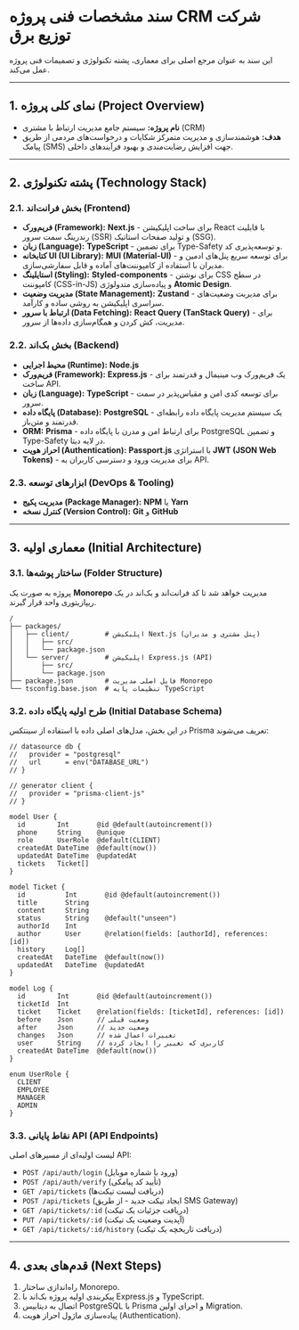 # سند مشخصات فنی پروژه CRM شرکت توزیع برق

این سند به عنوان مرجع اصلی برای معماری، پشته تکنولوژی و تصمیمات فنی پروژه عمل می‌کند.

---

## 1. نمای کلی پروژه (Project Overview)

-   **نام پروژه:** سیستم جامع مدیریت ارتباط با مشتری (CRM)
-   **هدف:** هوشمندسازی و مدیریت متمرکز شکایات و درخواست‌های مردمی از طریق پیامک (SMS) جهت افزایش رضایت‌مندی و بهبود فرآیندهای داخلی.

---

## 2. پشته تکنولوژی (Technology Stack)

### 2.1. بخش فرانت‌اند (Frontend)

-   **فریم‌ورک (Framework):** **Next.js** - برای ساخت اپلیکیشن React با قابلیت رندرینگ سمت سرور (SSR) و تولید صفحات استاتیک (SSG).
-   **زبان (Language):** **TypeScript** - برای تضمین Type-Safety و توسعه‌پذیری کد.
-   **کتابخانه UI (UI Library):** **MUI (Material-UI)** - برای توسعه سریع پنل‌های ادمین و مدیران با استفاده از کامپوننت‌های آماده و قابل سفارشی‌سازی.
-   **استایلینگ (Styling):** **Styled-components** - برای نوشتن CSS در سطح کامپوننت (CSS-in-JS) و پیاده‌سازی متدولوژی **Atomic Design**.
-   **مدیریت وضعیت (State Management):** **Zustand** - برای مدیریت وضعیت‌های سراسری اپلیکیشن به روشی ساده و کارآمد.
-   **ارتباط با سرور (Data Fetching):** **React Query (TanStack Query)** - برای مدیریت، کش کردن و همگام‌سازی داده‌ها از سرور.

### 2.2. بخش بک‌اند (Backend)

-   **محیط اجرایی (Runtime):** **Node.js**
-   **فریم‌ورک (Framework):** **Express.js** - یک فریم‌ورک وب مینیمال و قدرتمند برای ساخت API.
-   **زبان (Language):** **TypeScript** - برای توسعه کدی امن و مقیاس‌پذیر در سمت سرور.
-   **پایگاه داده (Database):** **PostgreSQL** - یک سیستم مدیریت پایگاه داده رابطه‌ای قدرتمند و متن‌باز.
-   **ORM:** **Prisma** - برای ارتباط امن و مدرن با پایگاه داده PostgreSQL و تضمین Type-Safety در لایه دیتا.
-   **احراز هویت (Authentication):** **Passport.js** با استراتژی **JWT (JSON Web Tokens)** - برای مدیریت ورود و دسترسی کاربران به API.

### 2.3. ابزارهای توسعه (DevOps & Tooling)

-   **مدیریت پکیج (Package Manager):** **NPM** یا **Yarn**
-   **کنترل نسخه (Version Control):** **Git** و **GitHub**

---

## 3. معماری اولیه (Initial Architecture)

### 3.1. ساختار پوشه‌ها (Folder Structure)

پروژه به صورت یک **Monorepo** مدیریت خواهد شد تا کد فرانت‌اند و بک‌اند در یک ریپازیتوری واحد قرار گیرند.

```
/
├── packages/
│   ├── client/         # اپلیکیشن Next.js (پنل مشتری و مدیران)
│   │   ├── src/
│   │   └── package.json
│   └── server/         # اپلیکیشن Express.js (API)
│       ├── src/
│       └── package.json
├── package.json        # فایل اصلی مدیریت Monorepo
└── tsconfig.base.json  # تنظیمات پایه TypeScript
```

### 3.2. طرح اولیه پایگاه داده (Initial Database Schema)

در این بخش، مدل‌های اصلی داده با استفاده از سینتکس Prisma تعریف می‌شوند:

```prisma
// datasource db {
//   provider = "postgresql"
//   url      = env("DATABASE_URL")
// }

// generator client {
//   provider = "prisma-client-js"
// }

model User {
  id        Int       @id @default(autoincrement())
  phone     String    @unique
  role      UserRole  @default(CLIENT)
  createdAt DateTime  @default(now())
  updatedAt DateTime  @updatedAt
  tickets   Ticket[]
}

model Ticket {
  id          Int       @id @default(autoincrement())
  title       String
  content     String
  status      String    @default("unseen")
  authorId    Int
  author      User      @relation(fields: [authorId], references: [id])
  history     Log[]
  createdAt   DateTime  @default(now())
  updatedAt   DateTime  @updatedAt
}

model Log {
  id        Int       @id @default(autoincrement())
  ticketId  Int
  ticket    Ticket    @relation(fields: [ticketId], references: [id])
  before    Json      // وضعیت قبلی
  after     Json      // وضعیت جدید
  changes   Json      // تغییرات اعمال شده
  user      String    // کاربری که تغییر را ایجاد کرده
  createdAt DateTime  @default(now())
}

enum UserRole {
  CLIENT
  EMPLOYEE
  MANAGER
  ADMIN
}
```

### 3.3. نقاط پایانی API (API Endpoints)

لیست اولیه‌ای از مسیرهای اصلی API:

-   `POST /api/auth/login` (ورود با شماره موبایل)
-   `POST /api/auth/verify` (تأیید کد پیامکی)
-   `GET /api/tickets` (دریافت لیست تیکت‌ها)
-   `POST /api/tickets` (ایجاد تیکت جدید - از طریق SMS Gateway)
-   `GET /api/tickets/:id` (دریافت جزئیات یک تیکت)
-   `PUT /api/tickets/:id` (آپدیت وضعیت یک تیکت)
-   `GET /api/tickets/:id/history` (دریافت تاریخچه یک تیکت)

---

## 4. قدم‌های بعدی (Next Steps)

1.  راه‌اندازی ساختار Monorepo.
2.  پیکربندی اولیه پروژه بک‌اند با Express.js و TypeScript.
3.  اتصال به دیتابیس PostgreSQL با Prisma و اجرای اولین Migration.
4.  پیاده‌سازی ماژول احراز هویت (Authentication).

```

